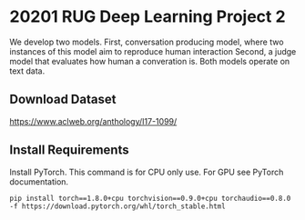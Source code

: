 # 20201 RUG Deep Learning Project 2

We develop two models.
First, conversation producing model, where two instances of this model aim to reproduce human interaction
Second, a judge model that evaluates how human a converation is.
Both models operate on text data.

## Download Dataset

https://www.aclweb.org/anthology/I17-1099/

## Install Requirements

Install PyTorch. This command is for CPU only use. For GPU see PyTorch documentation.

    pip install torch==1.8.0+cpu torchvision==0.9.0+cpu torchaudio==0.8.0 -f https://download.pytorch.org/whl/torch_stable.html
